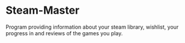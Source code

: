 # Steam-Master
Program providing information about your steam library, wishlist, your progress in and reviews of the games you play.
